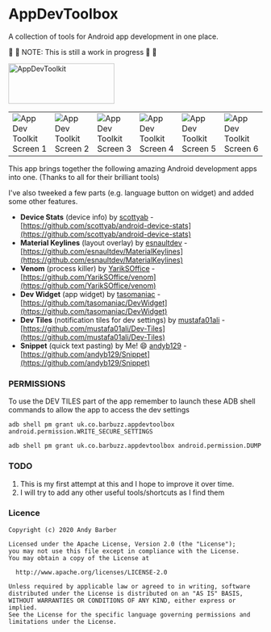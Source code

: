 # AppDevToolbox

A collection of tools for Android app development in one place.

:construction_worker: :hammer: NOTE: This is still a work in progress :hammer: :construction_worker:

<p>
<a href="https://play.google.com/store/apps/details?id=uk.co.barbuzz.appdevtoolbox"><img src="https://github.com/andyb129/AppDevToolkit/blob/master/screenshots/google_play_badge.png" height="80" width="210" alt="AppDevToolkit"/></a>
</p>

<table border="0">
<tr>
<td>
<img src="https://github.com/andyb129/AppDevToolkit/blob/master/screenshots/appdevtoolkit_screen_1.png" alt="App Dev Toolkit Screen 1"/>
</td>
<td>
<img src="https://github.com/andyb129/AppDevToolkit/blob/master/screenshots/appdevtoolkit_screen_2.png" alt="App Dev Toolkit Screen 2"/>
</td>
<td>
<img src="https://github.com/andyb129/AppDevToolkit/blob/master/screenshots/appdevtoolkit_screen_3.png" alt="App Dev Toolkit Screen 3"/>
</td>
<td>
<img src="https://github.com/andyb129/AppDevToolkit/blob/master/screenshots/appdevtoolkit_screen_4.png" alt="App Dev Toolkit Screen 4"/>
</td>
<td>
<img src="https://github.com/andyb129/AppDevToolkit/blob/master/screenshots/appdevtoolkit_screen_6.png" alt="App Dev Toolkit Screen 5"/>
</td>
<td>
<img src="https://github.com/andyb129/AppDevToolkit/blob/master/screenshots/appdevtoolkit_screen_5.png" alt="App Dev Toolkit Screen 6"/>
</td>
</tr>
</table>

This app brings together the following amazing Android development apps into one. (Thanks to all for their brilliant tools)

I've also tweeked a few parts (e.g. language button on widget) and added some other features.

* **Device Stats** (device info) by [scottyab](https://github.com/scottyab) - [https://github.com/scottyab/android-device-stats](https://github.com/scottyab/android-device-stats)
* **Material Keylines** (layout overlay) by [esnaultdev](https://github.com/esnaultdev) - [https://github.com/esnaultdev/MaterialKeylines](https://github.com/esnaultdev/MaterialKeylines)
* **Venom** (process killer) by [YarikSOffice](https://github.com/YarikSOffice) - [https://github.com/YarikSOffice/venom](https://github.com/YarikSOffice/venom)
* **Dev Widget** (app widget) by [tasomaniac](https://github.com/tasomaniac) - [https://github.com/tasomaniac/DevWidget](https://github.com/tasomaniac/DevWidget)
* **Dev Tiles** (notification tiles for dev settings) by [mustafa01ali](https://github.com/mustafa01ali) - [https://github.com/mustafa01ali/Dev-Tiles](https://github.com/mustafa01ali/Dev-Tiles)
* **Snippet** (quick text pasting) by Me! :smile: [andyb129](https://github.com/andyb129) - [https://github.com/andyb129/Snippet](https://github.com/andyb129/Snippet)

### PERMISSIONS

To use the DEV TILES part of the app remember to launch these ADB shell commands to allow the app to access the dev settings

```
adb shell pm grant uk.co.barbuzz.appdevtoolbox android.permission.WRITE_SECURE_SETTINGS

adb shell pm grant uk.co.barbuzz.appdevtoolbox android.permission.DUMP
```

### TODO

1. This is my first attempt at this and I hope to improve it over time.
3. I will try to add any other useful tools/shortcuts as I find them

### Licence
```
Copyright (c) 2020 Andy Barber

Licensed under the Apache License, Version 2.0 (the "License");
you may not use this file except in compliance with the License.
You may obtain a copy of the License at

  http://www.apache.org/licenses/LICENSE-2.0

Unless required by applicable law or agreed to in writing, software
distributed under the License is distributed on an "AS IS" BASIS,
WITHOUT WARRANTIES OR CONDITIONS OF ANY KIND, either express or implied.
See the License for the specific language governing permissions and
limitations under the License.
```
